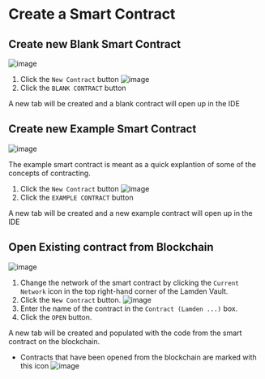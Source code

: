 
# Create a Smart Contract


## Create new Blank Smart Contract
![image](/img/wallet/gif/1.0.0_ide_create_smartcontract_blank.gif)

1. Click the `New Contract` button ![image](/img/wallet/new_smartcontract.png)
2. Click the `BLANK CONTRACT` button

A new tab will be created and a blank contract will open up in the IDE

## Create new Example Smart Contract
![image](/img/wallet/gif/1.0.0_ide_create_smartcontract_example.gif)

The example smart contract is meant as a quick explantion of some of the concepts of contracting.

1. Click the `New Contract` button ![image](/img/wallet/new_smartcontract.png)
2. Click the `EXAMPLE CONTRACT` button

A new tab will be created and a new example contract will open up in the IDE


## Open Existing contract from Blockchain
![image](/img/wallet/gif/1.0.0_ide_create_smartcontract_blockchain.gif)

1. Change the network of the smart contract by clicking the `Current Network` icon in the top right-hand corner of the Lamden Vault. 
2. Click the `New Contract` button. ![image](/img/wallet/new_smartcontract.png)
3. Enter the name of the contract in the `Contract (Lamden ...)` box. 
4. Click the `OPEN` button.

A new tab will be created and populated with the code from the smart contract on the blockchain.

- Contracts that have been opened from the blockchain are marked with this icon ![image](/img/wallet/sc_from_network.png)


